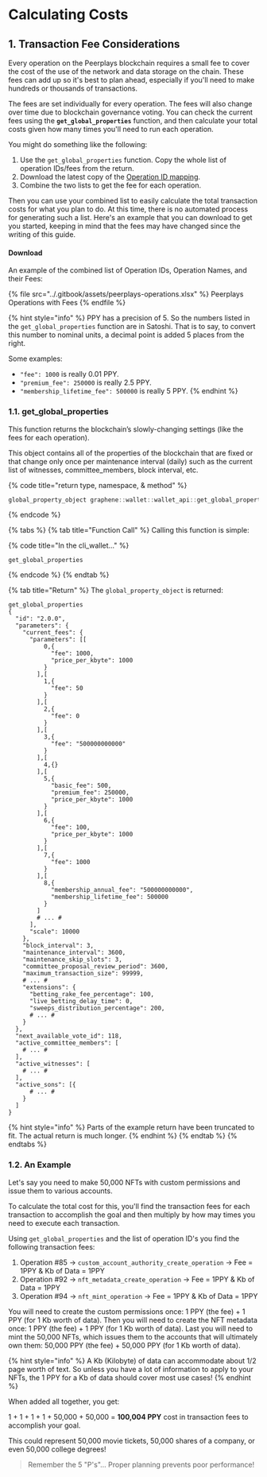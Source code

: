 # Calculating Costs

## 1. Transaction Fee Considerations

Every operation on the Peerplays blockchain requires a small fee to cover the cost of the use of the network and data storage on the chain. These fees can add up so it's best to plan ahead, especially if you'll need to make hundreds or thousands of transactions.

The fees are set individually for every operation. The fees will also change over time due to blockchain governance voting. You can check the current fees using the **`get_global_properties`** function, and then calculate your total costs given how many times you'll need to run each operation.

You might do something like the following:

1. Use the `get_global_properties` function. Copy the whole list of operation IDs/fees from the return.
2. Download the latest copy of the [Operation ID mapping](../supporting-and-reference-docs/operation-ids-list.md#download).
3. Combine the two lists to get the fee for each operation.

Then you can use your combined list to easily calculate the total transaction costs for what you plan to do. At this time, there is no automated process for generating such a list. Here's an example that you can download to get you started, keeping in mind that the fees may have changed since the writing of this guide.

#### Download

An example of the combined list of Operation IDs, Operation Names, and their Fees:

{% file src="../.gitbook/assets/peerplays-operations.xlsx" %}
Peerplays Operations with Fees
{% endfile %}

{% hint style="info" %}
PPY has a precision of 5. So the numbers listed in the `get_global_properties` function are in Satoshi. That is to say, to convert this number to nominal units, a decimal point is added 5 places from the right.

Some examples:

* `"fee": 1000` is really 0.01 PPY.
* `"premium_fee": 250000` is really 2.5 PPY.
* `"membership_lifetime_fee": 500000` is really 5 PPY.
{% endhint %}

### 1.1. get\_global\_properties

This function returns the blockchain’s slowly-changing settings (like the fees for each operation).&#x20;

This object contains all of the properties of the blockchain that are fixed or that change only once per maintenance interval (daily) such as the current list of witnesses, committee\_members, block interval, etc.

{% code title="return type, namespace, & method" %}
```cpp
global_property_object graphene::wallet::wallet_api::get_global_properties()const
```
{% endcode %}

{% tabs %}
{% tab title="Function Call" %}
Calling this function is simple:

{% code title="In the cli_wallet..." %}
```
get_global_properties
```
{% endcode %}
{% endtab %}

{% tab title="Return" %}
The `global_property_object` is returned:

```
get_global_properties
{
  "id": "2.0.0",
  "parameters": {
    "current_fees": {
      "parameters": [[
          0,{
            "fee": 1000,
            "price_per_kbyte": 1000
          }
        ],[
          1,{
            "fee": 50
          }
        ],[
          2,{
            "fee": 0
          }
        ],[
          3,{
            "fee": "500000000000"
          }
        ],[
          4,{}
        ],[
          5,{
            "basic_fee": 500,
            "premium_fee": 250000,
            "price_per_kbyte": 1000
          }
        ],[
          6,{
            "fee": 100,
            "price_per_kbyte": 1000
          }
        ],[
          7,{
            "fee": 1000
          }
        ],[
          8,{
            "membership_annual_fee": "500000000000",
            "membership_lifetime_fee": 500000
          }
        ]
		# ... #
      ],
      "scale": 10000
    },
    "block_interval": 3,
    "maintenance_interval": 3600,
    "maintenance_skip_slots": 3,
    "committee_proposal_review_period": 3600,
    "maximum_transaction_size": 99999,
    # ... #
    "extensions": {
      "betting_rake_fee_percentage": 100,
      "live_betting_delay_time": 0,
      "sweeps_distribution_percentage": 200,
      # ... #
    }
  },
  "next_available_vote_id": 118,
  "active_committee_members": [
    # ... #
  ],
  "active_witnesses": [
    # ... #
  ],
  "active_sons": [{
      # ... #
    }
  ]
}
```

{% hint style="info" %}
Parts of the example return have been truncated to fit. The actual return is much longer.
{% endhint %}
{% endtab %}
{% endtabs %}

### 1.2. An Example

Let's say you need to make 50,000 NFTs with custom permissions and issue them to various accounts.

To calculate the total cost for this, you'll find the transaction fees for each transaction to accomplish the goal and then multiply by how may times you need to execute each transaction.

Using `get_global_properties` and the list of operation ID's you find the following transaction fees:

1. Operation #85 -> `custom_account_authority_create_operation` -> Fee = 1PPY & Kb of Data = 1PPY
2. Operation #92 -> `nft_metadata_create_operation` -> Fee = 1PPY & Kb of Data = 1PPY
3. Operation #94 -> `nft_mint_operation` -> Fee = 1PPY & Kb of Data = 1PPY

You will need to create the custom permissions once: 1 PPY (the fee) + 1 PPY (for 1 Kb worth of data). Then you will need to create the NFT metadata once: 1 PPY (the fee) + 1 PPY (for 1 Kb worth of data). Last you will need to mint the 50,000 NFTs, which issues them to the accounts that will ultimately own them: 50,000 PPY (the fee) + 50,000 PPY (for 1 Kb worth of data).

{% hint style="info" %}
A Kb (Kilobyte) of data can accommodate about 1/2 page worth of text. So unless you have a lot of information to apply to your NFTs, the 1 PPY for a Kb of data should cover most use cases!
{% endhint %}

When added all together, you get:

1 + 1 + 1 + 1 + 50,000 + 50,000 = **100,004 PPY** cost in transaction fees to accomplish your goal.

This could represent 50,000 movie tickets, 50,000 shares of a company, or even 50,000 college degrees!

> Remember the 5 "P's"... Proper planning prevents poor performance!&#x20;
